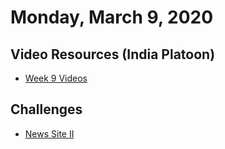 Monday, March 9, 2020
====================
## Video Resources (India Platoon)
* [Week 9 Videos](https://www.youtube.com/playlist?list=PLu0CiQ7bzwERhlMRLuufP0bnwgWEFGnAi)

Challenges
----------
* [News Site II](https://github.com/kiloplatoon/news-site-II)
